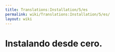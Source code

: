 ```yaml
---
title: Translations:Installation/5/es
permalink: wiki/Translations:Installation/5/es/
layout: wiki
---
```


# Instalando desde cero.
